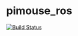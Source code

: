 # pimouse_ros
[![Build Status](https://travis-ci.org/shohei/pimouse_ros.svg?branch=master)](https://travis-ci.org/shohei/pimouse_ros)

